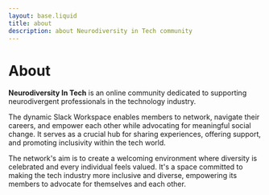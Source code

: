 ```yaml
---
layout: base.liquid
title: about
description: about Neurodiversity in Tech community
---
```


# About

**Neurodiversity In Tech** is an online community dedicated to supporting
neurodivergent professionals in the technology industry.

The dynamic Slack Workspace enables members to network, navigate their careers, and empower each other while advocating for meaningful social change. It serves as a crucial hub for sharing experiences, offering support, and promoting inclusivity within the tech world.

The network's aim is to create a welcoming environment where diversity is celebrated and every individual feels valued. It's a space committed to making the tech industry more inclusive and diverse, empowering its members to advocate for themselves and each other.
